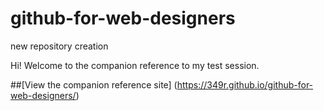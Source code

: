 # github-for-web-designers
new repository creation

Hi! Welcome to the companion reference to my test session.

##[View the companion reference site] (https://349r.github.io/github-for-web-designers/)

